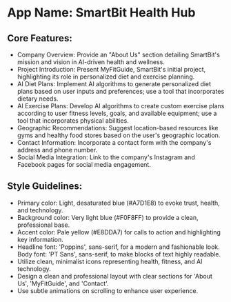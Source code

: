# **App Name**: SmartBit Health Hub

## Core Features:

- Company Overview: Provide an "About Us" section detailing SmartBit's mission and vision in AI-driven health and wellness.
- Project Introduction: Present MyFitGuide, SmartBit's initial project, highlighting its role in personalized diet and exercise planning.
- AI Diet Plans: Implement AI algorithms to generate personalized diet plans based on user inputs and preferences; use a tool that incorporates dietary needs.
- AI Exercise Plans: Develop AI algorithms to create custom exercise plans according to user fitness levels, goals, and available equipment; use a tool that incorporates physical abilities.
- Geographic Recommendations: Suggest location-based resources like gyms and healthy food stores based on the user's geographic location.
- Contact Information: Incorporate a contact form with the company's address and phone number.
- Social Media Integration: Link to the company's Instagram and Facebook pages for social media engagement.

## Style Guidelines:

- Primary color: Light, desaturated blue (#A7D1E8) to evoke trust, health, and technology.
- Background color: Very light blue (#F0F8FF) to provide a clean, professional base.
- Accent color: Pale yellow (#E8DDA7) for calls to action and highlighting key information.
- Headline font: 'Poppins', sans-serif, for a modern and fashionable look. Body font: 'PT Sans', sans-serif, to make blocks of text highly readable.
- Utilize clean, minimalist icons representing health, fitness, and AI technology.
- Design a clean and professional layout with clear sections for 'About Us', 'MyFitGuide', and 'Contact'.
- Use subtle animations on scrolling to enhance user experience.
